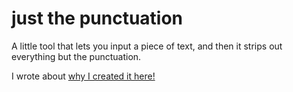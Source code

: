 # just the punctuation

A little tool that lets you input a piece of text, and then it strips out everything but the punctuation.

I wrote about [why I created it here!](https://clivethompson.medium.com/what-i-learned-about-my-writing-by-seeing-only-the-punctuation-efd5334060b1)